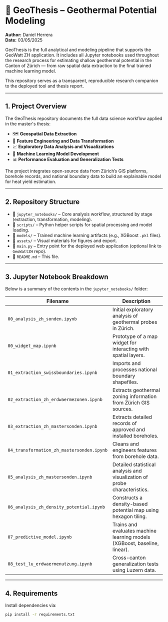 # 📘 GeoThesis – Geothermal Potential Modeling

**Author:** Daniel Herrera  
**Date:** 03/05/2025

GeoThesis is the full analytical and modeling pipeline that supports the GeoWatt ZH application. It includes all Jupyter notebooks used throughout the research process for estimating shallow geothermal potential in the Canton of Zürich — from raw spatial data extraction to the final trained machine learning model.

This repository serves as a transparent, reproducible research companion to the deployed tool and thesis report.

---

## 1. Project Overview

The GeoThesis repository documents the full data science workflow applied in the master's thesis:

- 🗺️ **Geospatial Data Extraction**  
- 🧮 **Feature Engineering and Data Transformation**  
- 📈 **Exploratory Data Analysis and Visualizations**  
- 🤖 **Machine Learning Model Development**  
- 📊 **Performance Evaluation and Generalization Tests**

The project integrates open-source data from Zürich’s GIS platforms, borehole records, and national boundary data to build an explainable model for heat yield estimation.

---

## 2. Repository Structure

- 📁 `jupyter_notebooks/` – Core analysis workflow, structured by stage (extraction, transformation, modeling).
- 📁 `scripts/` – Python helper scripts for spatial processing and model loading.
- 📁 `models/` – Trained machine learning artifacts (e.g., XGBoost `.pkl` files).
- 📁 `assets/` – Visual materials for figures and export.
- 📄 `main.py` – Entry point for the deployed web application (optional link to `GeoWattZH` repo).
- 📄 `README.md` – This file.

---

## 3. Jupyter Notebook Breakdown

Below is a summary of the contents in the `jupyter_notebooks/` folder:

| Filename | Description |
|---------|-------------|
| `00_analysis_zh_sonden.ipynb` | Initial exploratory analysis of geothermal probes in Zürich. |
| `00_widget_map.ipynb` | Prototype of a map widget for interacting with spatial layers. |
| `01_extraction_swissboundaries.ipynb` | Imports and processes national boundary shapefiles. |
| `02_extraction_zh_erdwaermezonen.ipynb` | Extracts geothermal zoning information from Zürich GIS sources. |
| `03_extraction_zh_mastersonden.ipynb` | Extracts detailed records of approved and installed boreholes. |
| `04_transformation_zh_mastersonden.ipynb` | Cleans and engineers features from borehole data. |
| `05_analysis_zh_mastersonden.ipynb` | Detailed statistical analysis and visualization of probe characteristics. |
| `06_analysis_zh_density_potential.ipynb` | Constructs a density-based potential map using hexagon tiling. |
| `07_predictive_model.ipynb` | Trains and evaluates machine learning models (XGBoost, baseline, linear). |
| `08_test_lu_erdwaermenutzung.ipynb` | Cross-canton generalization tests using Luzern data. |

---

## 4. Requirements

Install dependencies via:

```bash
pip install -r requirements.txt
